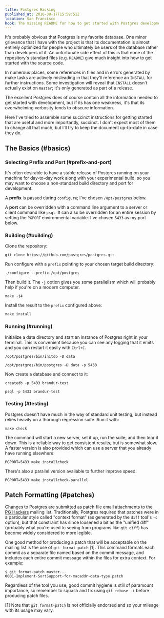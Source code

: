 ```yaml
---
title: Postgres Hacking
published_at: 2016-08-17T15:59:51Z
location: San Francisco
hook: The missing README for how to get started with Postgres development.
---
```


It's probably obvious that Postgres is my favorite database. One minor
grievance that I have with the project is that its documentation is almost
entirely optimized for people who ultimately be users of the database rather
than developers of it. An unfortunate side effect of this is that none of the
repository's standard files (e.g. `README`) give much insight into how to get
started with the source code.

In numerous places, some references in files and in errors generated by make
tasks are actively misleading in that they'll reference an `INSTALL` for
further instructions. Some investigation will reveal that `INSTALL` doesn't
actually exist on `master`; it's only generated as part of a release.

The excellent Postgres does of course contain all the information needed to get
started with development, but if its has one weakness, it's that its
overwhelming verbosity tends to obscure information.

Here I've tried to assemble some succinct instructions for getting started that
are useful and more importantly, succinct. I don't expect most of them to
change all that much, but I'll try to keep the document up-to-date in case they
do.

## The Basics (#basics)

### Selecting Prefix and Port (#prefix-and-port)

It's often desirable to have a stable release of Postgres running on your
machine for day-to-day work along with your experimental build, so you may want
to choose a non-standard build directory and port for development.

A **prefix** is passed during `configure`; I've chosen `/opt/postgres` below.

A **port** can be overridden with a command line argument to a server or client
command like `psql`. It can also be overridden for an entire session by setting
the `PGPORT` environmental variable. I've chosen `5433` as my port below.

### Building (#building)

Clone the repository:

    git clone https://github.com/postgres/postgres.git

Run configure with a `prefix` pointing to your chosen target build directory:

    ./configure --prefix /opt/postgres

Then build it. The `-j` option gives you some parallelism which will probably
help if you're on a modern computer.

    make -j4

Install the result to the `prefix` configured above:

    make install

### Running (#running)

Initialize a data directory and start an instance of Postgres right in your
terminal. This is convenient because you can see any logging that it emits and
you can restart it easily with `Ctrl+C`.

    /opt/postgres/bin/initdb -D data

    /opt/postgres/bin/postgres -D data -p 5433

Now create a database and connect to it:

    createdb -p 5433 brandur-test

    psql -p 5433 brandur-test

### Testing (#testing)

Postgres doesn't have much in the way of standard unit testing, but instead
relies heavily on a thorough regression suite. Run it with:

    make check

The command will start a new server, set it up, run the suite, and then tear it
down. This is a reliable way to get consistent results, but is somewhat slow. A
faster version is also provided which can use a server that you already have
running elsewhere:

    PGPORT=5433 make installcheck

There's also a parallel version available to further improve speed:

    PGPORT=5433 make installcheck-parallel

## Patch Formatting (#patches)

Changes to Postgres are submitted as patch file email attachments to the [PG
Hackers][pg-hackers] mailing list. Traditionally, Postgres required that
patches were in a particular style called "context format" (as generated by the
`diff` tool's `-c` option), but that constraint has since loosened a bit as the
"unified diff" (probably what you're used to seeing from programs like `git
diff`) has become widely considered to more legible.

One good method for producing a patch that will be acceptable on the mailing
list is the use of `git format-patch` [1]. This command formats each commit as
a separate file named based on the commit message, and includes each entire
commit message within the files for extra context. For example:

    $ git format-patch master...
    0001-Implement-SortSupport-for-macaddr-data-type.patch

Regardless of the tool you use, good commit hygiene is still of paramount
importance, so remember to squash and fix using `git rebase -i` before
producing patch files.

[pg-hackers]: https://www.postgresql.org/list/pgsql-hackers/

[1] Note that `git format-patch` is not officially endorsed and so your mileage
    with its usage may vary.
